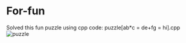 # For-fun
Solved this fun puzzle using cpp code: puzzle[ab*c = de+fg = hi].cpp
![puzzle](https://user-images.githubusercontent.com/36420549/79820799-c752e900-83aa-11ea-92a9-9eb8b89b7935.jpeg)
